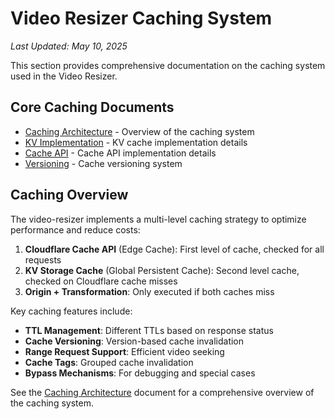 # Video Resizer Caching System

*Last Updated: May 10, 2025*

This section provides comprehensive documentation on the caching system used in the Video Resizer.

## Core Caching Documents

- [Caching Architecture](./caching-architecture.md) - Overview of the caching system
- [KV Implementation](./kv-implementation.md) - KV cache implementation details
- [Cache API](./cache-api.md) - Cache API implementation details
- [Versioning](./versioning.md) - Cache versioning system

## Caching Overview

The video-resizer implements a multi-level caching strategy to optimize performance and reduce costs:

1. **Cloudflare Cache API** (Edge Cache): First level of cache, checked for all requests
2. **KV Storage Cache** (Global Persistent Cache): Second level cache, checked on Cloudflare cache misses
3. **Origin + Transformation**: Only executed if both caches miss

Key caching features include:

- **TTL Management**: Different TTLs based on response status
- **Cache Versioning**: Version-based cache invalidation
- **Range Request Support**: Efficient video seeking
- **Cache Tags**: Grouped cache invalidation
- **Bypass Mechanisms**: For debugging and special cases

See the [Caching Architecture](./caching-architecture.md) document for a comprehensive overview of the caching system.
